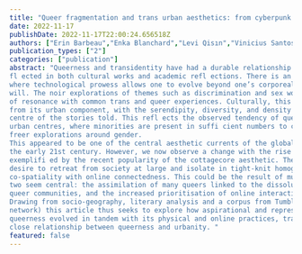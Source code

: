 ```yaml
---
title: "Queer fragmentation and trans urban aesthetics: from cyberpunk to cottagecore"
date: 2022-11-17
publishDate: 2022-11-17T22:00:24.656518Z
authors: ["Erin Barbeau","Enka Blanchard","Levi Qisın","Vinicius Santos Almeida"]
publication_types: ["2"]
categories: ["publication"]
abstract: "Queerness and transidentity have had a durable relationship with cyberpunk aesthetics, re-
fl ected in both cultural works and academic refl ections. There is an evident attraction in worlds
where technological prowess allows one to evolve beyond one’s corporeal body, or to change it at
will. The noir explorations of themes such as discrimination and sex work are also strong sources
of resonance with common trans and queer experiences. Culturally, this aesthetic is indissociable
from its urban component, with the serendipity, diversity, and density of the city often at the
centre of the stories told. This refl ects the observed tendency of queer people to congregate in
urban centres, where minorities are present in suffi cient numbers to create social communities with
freer explorations around gender.
This appeared to be one of the central aesthetic currents of the global trans community until
the early 21st century. However, we now observe a change with the rise of more rural aspirations,
exemplifi ed by the recent popularity of the cottagecore aesthetic. There seems to be a growing
desire to retreat from society at large and isolate in tight-knit homogeneous communities, replacing
co-spatiality with online connectedness. This could be the result of multiple factors, among which
two seem central: the assimilation of many queers linked to the dissolution of greater federated
queer communities, and the increased prioritisation of online interactions.
Drawing from socio-geography, literary analysis and a corpus from Tumblr (a microblogging
network) this article thus seeks to explore how aspirational and representational depictions of
queerness evolved in tandem with its physical and online practices, transforming the historically
close relationship between queerness and urbanity. "
featured: false
---
```


